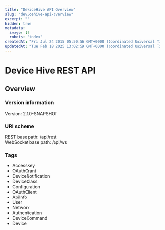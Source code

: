 ```yaml
---
title: "DeviceHive API Overview"
slug: "devicehive-api-overview"
excerpt: ""
hidden: true
metadata: 
  image: []
  robots: "index"
createdAt: "Fri Jul 24 2015 05:50:56 GMT+0000 (Coordinated Universal Time)"
updatedAt: "Tue Feb 18 2025 13:02:59 GMT+0000 (Coordinated Universal Time)"
---
```

# Device Hive REST API

## Overview

### Version information

Version: 2.1.0-SNAPSHOT

### URI scheme

REST base path: /api/rest  
WebSocket base path: /api/ws

### Tags

- AccessKey
- OAuthGrant
- DeviceNotification
- DeviceClass
- Configuration
- OAuthClient
- ApiInfo
- User
- Network
- Authentication
- DeviceCommand
- Device
